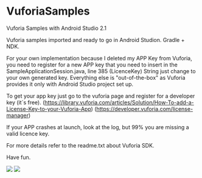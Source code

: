 # VuforiaSamples
Vuforia Samples with Android Studio 2.1

Vuforia samples imported and ready to go in Android Studion. Gradle + NDK.

For your own implementation because I deleted my APP Key from Vuforia, you need to register for a new APP key that you need to insert in the SampleApplicationSession.java, line 385 (LicenceKey) String just change to your own generated key. Everything else is "out-of-the-box" as Vuforia provides it only with Android Studio project set up.

To get your app key just go to the vuforia page and register for a developer key (it`s free). (https://library.vuforia.com/articles/Solution/How-To-add-a-License-Key-to-your-Vuforia-App) 
(https://developer.vuforia.com/license-manager)

If your APP crashes at launch, look at the log, but 99% you are missing a valid licence key.


For more details refer to the readme.txt about Vuforia SDK.

Have fun.


[![](http://4.bp.blogspot.com/-Bfh2unbdc84/UcGqVJKdMwI/AAAAAAAAAOc/W4kGiTU-fYk/s1600/google_plus_58.png)](https://plus.google.com/103601129949347068254)  [![](http://3.bp.blogspot.com/-_JSQStno9N8/UcGWEW7V9AI/AAAAAAAAAOM/_qFVUjIaySg/s1600/linkedin.png)](https://rs.linkedin.com/in/adrianivasku)
